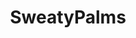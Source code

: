 ---
title: SweatyPalms
crosslinks:
- watchpeopledie
- gifs
- WTF
- pics
- motorcycles
- xkcd
- woahdude
- CalamariRaceTeam
- AskReddit
- nonononoyes
- OSHA
- interestingasfuck
- videos
- UNBGBBIIVCHIDCTIICBG
- perfectloops
- aviation
- InsaneCameramen
- AdrenalinePorn
- BeAmazed
---